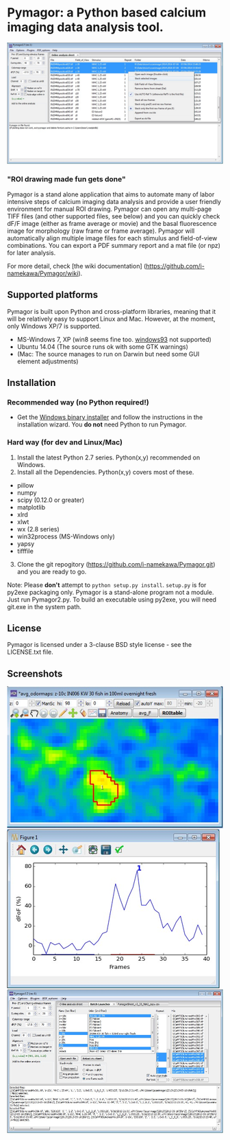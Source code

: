 Pymagor: a Python based calcium imaging data analysis tool.
=======

![PymagorScreenshot](https://github.com/i-namekawa/Pymagor/blob/images/images/Main-OnlineAnalysisSheet.jpg)

### "ROI drawing made fun gets done"

Pymagor is a stand alone application that aims to automate many of labor intensive steps of calcium imaging data analysis and provide a user friendly environment for manual ROI drawing. Pymagor can open any multi-page TIFF files (and other supported files, see below) and you can quickly check dF/F image (either as frame average or movie) and the basal fluorescence image for morphology (raw frame or frame average). Pymagor will automatically align multiple image files for each stimulus and field-of-view combinations. You can export a PDF summary report and a mat file (or npz) for later analysis.

For more detail, check [the wiki documentation] (https://github.com/i-namekawa/Pymagor/wiki).

Supported platforms
------
Pymagor is built upon Python and cross-platform libraries, meaning that it will be relatively easy to support Linux and Mac.
However, at the moment, only Windows XP/7 is supported.
* MS-Windows 7, XP (win8 seems fine too. [windows93](http://www.windows93.net/) not supported)
* Ubuntu 14.04 (The source runs ok with some GTK warnings)
* (Mac: The source manages to run on Darwin but need some GUI element adjustments)


Installation
------

### Recommended way (no Python required!)

* Get the [Windows binary installer](https://github.com/i-namekawa/Pymagor/releases) and follow the instructions in the installation wizard. You **do not** need Python to run Pymagor.

### Hard way (for dev and Linux/Mac)

1. Install the latest Python 2.7 series. Python(x,y) recommended on Windows.
2. Install all the Dependencies. Python(x,y) covers most of these.
  * pillow
  * numpy
  * scipy (0.12.0 or greater)
  * matplotlib
  * xlrd
  * xlwt
  * wx (2.8 series)
  * win32process (MS-Windows only)
  * yapsy
  * tifffile
3. Clone the git repogitory (https://github.com/i-namekawa/Pymagor.git) and you are ready to go. 

Note: Please **don't** attempt to `python setup.py install`. `setup.py` is for py2exe packaging only. Pymagor is a stand-alone program not a module. Just run Pymagor2.py. To build an executable using py2exe, you will need git.exe in the system path.


License
-------

Pymagor is licensed under a 3-clause BSD style license - see the LICENSE.txt file.


Screenshots
------
![TrialViewer](https://github.com/i-namekawa/Pymagor/blob/images/images/TrialViewer.jpg)
![QuickPlot](https://github.com/i-namekawa/Pymagor/blob/images/images/QuickPlot.jpg)
![BatchLauncher](https://github.com/i-namekawa/Pymagor/blob/images/images/BatchLauncher.jpg)





